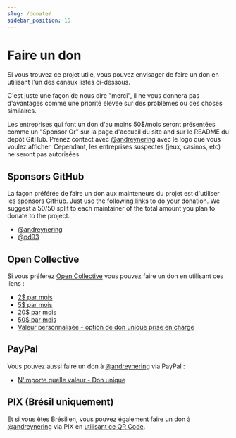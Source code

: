 ```yaml
---
slug: /donate/
sidebar_position: 16
---
```


# Faire un don

Si vous trouvez ce projet utile, vous pouvez envisager de faire un don en utilisant l'un des canaux listés ci-dessous.

C'est juste une façon de nous dire "merci", il ne vous donnera pas d'avantages comme une priorité élevée sur des problèmes ou des choses similaires.

Les entreprises qui font un don d'au moins 50$/mois seront présentées comme un "Sponsor Or" sur la page d'accueil du site and sur le README du dépôt GitHub. Prenez contact avec [@andreynering][] avec le logo que vous voulez afficher. Cependant, les entreprises suspectes (jeux, casinos, etc) ne seront pas autorisées.

## Sponsors GitHub

La façon préférée de faire un don aux mainteneurs du projet est d'utiliser les sponsors GitHub. Just use the following links to do your donation. We suggest a 50/50 split to each maintainer of the total amount you plan to donate to the project.

- [@andreynering](https://github.com/sponsors/andreynering)
- [@pd93](https://github.com/sponsors/pd93)

## Open Collective

Si vous préférez [Open Collective](https://opencollective.com/task) vous pouvez faire un don en utilisant ces liens :

- [2$ par mois](https://opencollective.com/task/contribute/backer-4034/checkout)
- [5$ par mois](https://opencollective.com/task/contribute/supporter-8404/checkout)
- [20$ par mois](https://opencollective.com/task/contribute/sponsor-4035/checkout)
- [50$ par mois](https://opencollective.com/task/contribute/sponsor-28775/checkout)
- [Valeur personnalisée - option de don unique prise en charge](https://opencollective.com/task/donate)

## PayPal

Vous pouvez aussi faire un don à [@andreynering][] via PayPal :

- [N'importe quelle valeur - Don unique](https://www.paypal.com/cgi-bin/webscr?cmd=_donations&business=GSVDU63RKG45A&currency_code=USD&source=url)

## PIX (Brésil uniquement)

Et si vous êtes Brésilien, vous pouvez également faire un don à [@andreynering][] via PIX en [utilisant ce QR Code](/img/pix.png).

<!-- prettier-ignore-start -->

<!-- prettier-ignore-end -->
[@andreynering]: https://github.com/andreynering
